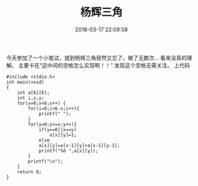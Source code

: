 ﻿---
title: 杨辉三角
date: 2018-03-17 22:09:58
tags: 算法
categories: 
- 基础
---
今天参加了一个小笔试，提到杨辉三角居然又忘了，做了无数次...
看来没真的理解。
主要卡在“这中间的空格怎么实现啊！！”
发现这个空格无需关注。
上代码

```
#include <stdio.h>
int main(void)
{
	int a[6][6];
	int i,x,y;
	for(x=0;x<6;x++) {
		for(i=0;i<6-x;i++){
			printf(" ");
		}
		for(y=0;y<=x;y++){
			if(y==0||x==y)
				a[x][y]=1;
			else
			a[x][y]=a[x-1][y]+a[x-1][y-1];
			printf("%d ",a[x][y]);
		}
		printf("\n");		
	}
	return 0;
} 

```

